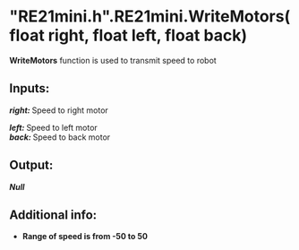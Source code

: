 <h1> "RE21mini.h".RE21mini.WriteMotors(float right, float left, float back)  </h1>
  
<strong>WriteMotors</strong> function is used to transmit speed to robot  
  
<h2><strong> Inputs: </strong></h2> 
<strong><em>right: </em></strong>Speed to right motor  

<strong><em>left: </em></strong>Speed to left motor  
<strong><em>back: </em></strong>Speed to back motor  
  
<h2><strong> Output: </strong></h2>
<strong><em>Null</em></strong> 

<h2><strong> Additional info: </strong></h2>
<ul>
<li><strong>Range of speed is from -50 to 50</strong></li>
</ul>
